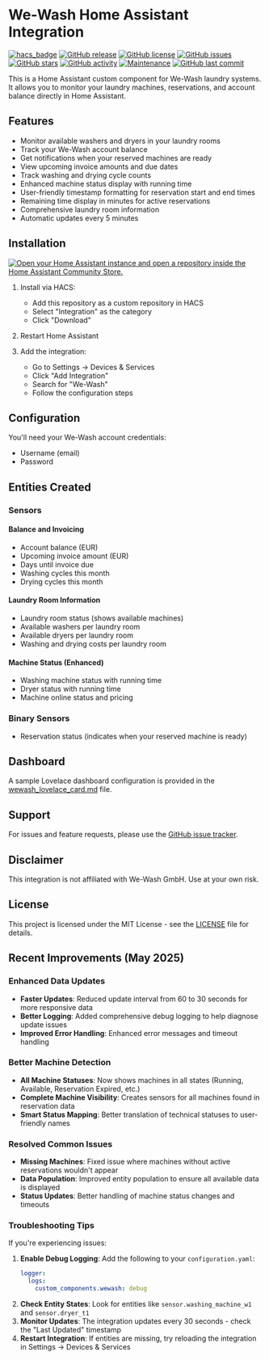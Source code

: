 # We-Wash Home Assistant Integration

[![hacs_badge](https://img.shields.io/badge/HACS-Custom-41BDF5.svg)](https://github.com/hacs/integration)
[![GitHub release](https://img.shields.io/github/v/release/Agent-CNY/wewash_hacs?include_prereleases&style=flat-square)](https://github.com/Agent-CNY/wewash_hacs/releases)
[![GitHub license](https://img.shields.io/github/license/Agent-CNY/wewash_hacs?style=flat-square)](LICENSE)
[![GitHub issues](https://img.shields.io/github/issues/Agent-CNY/wewash_hacs?style=flat-square)](https://github.com/Agent-CNY/wewash_hacs/issues)
[![GitHub stars](https://img.shields.io/github/stars/Agent-CNY/wewash_hacs?style=flat-square)](https://github.com/Agent-CNY/wewash_hacs/stargazers)
[![GitHub activity](https://img.shields.io/github/commit-activity/m/Agent-CNY/wewash_hacs?style=flat-square)](https://github.com/Agent-CNY/wewash_hacs/commits)
[![Maintenance](https://img.shields.io/maintenance/yes/2025?style=flat-square)](https://github.com/Agent-CNY/wewash_hacs/commits)
[![GitHub last commit](https://img.shields.io/github/last-commit/Agent-CNY/wewash_hacs?style=flat-square)](https://github.com/Agent-CNY/wewash_hacs/commits)

This is a Home Assistant custom component for We-Wash laundry systems. It allows you to monitor your laundry machines, reservations, and account balance directly in Home Assistant.

## Features

- Monitor available washers and dryers in your laundry rooms
- Track your We-Wash account balance
- Get notifications when your reserved machines are ready
- View upcoming invoice amounts and due dates
- Track washing and drying cycle counts
- Enhanced machine status display with running time
- User-friendly timestamp formatting for reservation start and end times
- Remaining time display in minutes for active reservations
- Comprehensive laundry room information
- Automatic updates every 5 minutes

## Installation

[![Open your Home Assistant instance and open a repository inside the Home Assistant Community Store.](https://my.home-assistant.io/badges/hacs_repository.svg)](https://my.home-assistant.io/redirect/hacs_repository/?owner=Agent-CNY&repository=wewash_hacs&category=integration)

1. Install via HACS:
   - Add this repository as a custom repository in HACS
   - Select "Integration" as the category
   - Click "Download"

2. Restart Home Assistant

3. Add the integration:
   - Go to Settings -> Devices & Services
   - Click "Add Integration"
   - Search for "We-Wash"
   - Follow the configuration steps

## Configuration

You'll need your We-Wash account credentials:
- Username (email)
- Password

## Entities Created

### Sensors

#### Balance and Invoicing
- Account balance (EUR)
- Upcoming invoice amount (EUR)
- Days until invoice due
- Washing cycles this month
- Drying cycles this month

#### Laundry Room Information
- Laundry room status (shows available machines)
- Available washers per laundry room
- Available dryers per laundry room
- Washing and drying costs per laundry room

#### Machine Status (Enhanced)
- Washing machine status with running time
- Dryer status with running time
- Machine online status and pricing

### Binary Sensors
- Reservation status (indicates when your reserved machine is ready)

## Dashboard

A sample Lovelace dashboard configuration is provided in the [wewash_lovelace_card.md](wewash_lovelace_card.md) file.

## Support

For issues and feature requests, please use the [GitHub issue tracker](https://github.com/Agent-CNY/wewash_hacs/issues).

## Disclaimer

This integration is not affiliated with We-Wash GmbH. Use at your own risk.

## License

This project is licensed under the MIT License - see the [LICENSE](LICENSE) file for details.

## Recent Improvements (May 2025)

### Enhanced Data Updates
- **Faster Updates**: Reduced update interval from 60 to 30 seconds for more responsive data
- **Better Logging**: Added comprehensive debug logging to help diagnose update issues
- **Improved Error Handling**: Enhanced error messages and timeout handling

### Better Machine Detection
- **All Machine Statuses**: Now shows machines in all states (Running, Available, Reservation Expired, etc.)
- **Complete Machine Visibility**: Creates sensors for all machines found in reservation data
- **Smart Status Mapping**: Better translation of technical statuses to user-friendly names

### Resolved Common Issues
- **Missing Machines**: Fixed issue where machines without active reservations wouldn't appear
- **Data Population**: Improved entity population to ensure all available data is displayed
- **Status Updates**: Better handling of machine status changes and timeouts

### Troubleshooting Tips
If you're experiencing issues:
1. **Enable Debug Logging**: Add the following to your `configuration.yaml`:
   ```yaml
   logger:
     logs:
       custom_components.wewash: debug
   ```
2. **Check Entity States**: Look for entities like `sensor.washing_machine_w1` and `sensor.dryer_t1`
3. **Monitor Updates**: The integration updates every 30 seconds - check the "Last Updated" timestamp
4. **Restart Integration**: If entities are missing, try reloading the integration in Settings → Devices & Services
